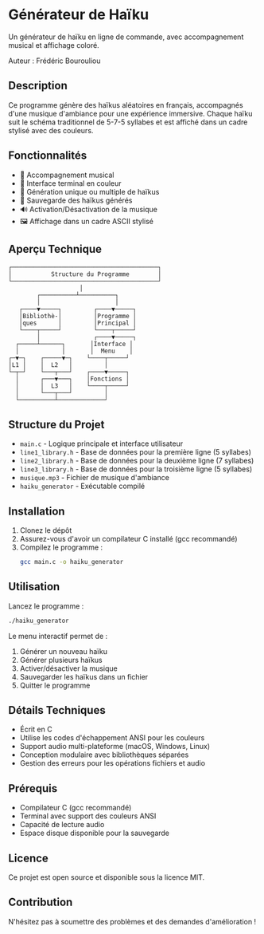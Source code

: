 # Générateur de Haïku

Un générateur de haïku en ligne de commande, avec accompagnement musical et affichage coloré.

Auteur : Frédéric Bourouliou

## Description

Ce programme génère des haïkus aléatoires en français, accompagnés d'une musique d'ambiance pour une expérience immersive. Chaque haïku suit le schéma traditionnel de 5-7-5 syllabes et est affiché dans un cadre stylisé avec des couleurs.

## Fonctionnalités

- 🎵 Accompagnement musical
- 🎨 Interface terminal en couleur
- 📝 Génération unique ou multiple de haïkus
- 💾 Sauvegarde des haïkus générés
- 🔊 Activation/Désactivation de la musique
- 🖼️ Affichage dans un cadre ASCII stylisé

## Aperçu Technique

```
┌─────────────────────────────────────────┐
│           Structure du Programme        │
└─────────────────────────────────────────┘
                    │
        ┌──────────┴──────────┐
        │                     │
   ┌────▼─────┐         ┌────▼─────┐
   │Bibliothè-│         │Programme │
   │ques      │         │Principal │
   └────┬─────┘         └────┬─────┘
        │               ┌────▼─────┐
  ┌─────┴──────┐       │Interface │
  │            │       │  Menu    │
┌─▼─┐    ┌─────▼─┐    └────┬─────┘
│L1 │    │  L2   │         │
└─┬─┘    └───┬───┘    ┌────▼─────┐
  │      ┌───▼───┐    │Fonctions │
  │      │  L3   │    └────┬─────┘
  │      └───┬───┘         │
  └──────────┴─────────────┘
```

## Structure du Projet

- `main.c` - Logique principale et interface utilisateur
- `line1_library.h` - Base de données pour la première ligne (5 syllabes)
- `line2_library.h` - Base de données pour la deuxième ligne (7 syllabes)
- `line3_library.h` - Base de données pour la troisième ligne (5 syllabes)
- `musique.mp3` - Fichier de musique d'ambiance
- `haiku_generator` - Exécutable compilé

## Installation

1. Clonez le dépôt
2. Assurez-vous d'avoir un compilateur C installé (gcc recommandé)
3. Compilez le programme :
   ```bash
   gcc main.c -o haiku_generator
   ```

## Utilisation

Lancez le programme :
```bash
./haiku_generator
```

Le menu interactif permet de :
1. Générer un nouveau haïku
2. Générer plusieurs haïkus
3. Activer/désactiver la musique
4. Sauvegarder les haïkus dans un fichier
5. Quitter le programme

## Détails Techniques

- Écrit en C
- Utilise les codes d'échappement ANSI pour les couleurs
- Support audio multi-plateforme (macOS, Windows, Linux)
- Conception modulaire avec bibliothèques séparées
- Gestion des erreurs pour les opérations fichiers et audio

## Prérequis

- Compilateur C (gcc recommandé)
- Terminal avec support des couleurs ANSI
- Capacité de lecture audio
- Espace disque disponible pour la sauvegarde

## Licence

Ce projet est open source et disponible sous la licence MIT.

## Contribution

N'hésitez pas à soumettre des problèmes et des demandes d'amélioration !
